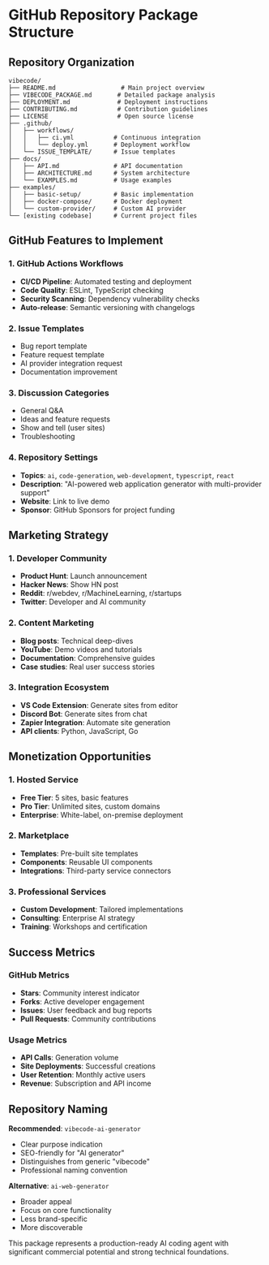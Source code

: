 # GitHub Repository Package Structure

## Repository Organization

```
vibecode/
├── README.md                  # Main project overview
├── VIBECODE_PACKAGE.md       # Detailed package analysis
├── DEPLOYMENT.md             # Deployment instructions
├── CONTRIBUTING.md           # Contribution guidelines
├── LICENSE                   # Open source license
├── .github/
│   ├── workflows/
│   │   ├── ci.yml           # Continuous integration
│   │   └── deploy.yml       # Deployment workflow
│   └── ISSUE_TEMPLATE/      # Issue templates
├── docs/
│   ├── API.md               # API documentation
│   ├── ARCHITECTURE.md      # System architecture
│   └── EXAMPLES.md          # Usage examples
├── examples/
│   ├── basic-setup/         # Basic implementation
│   ├── docker-compose/      # Docker deployment
│   └── custom-provider/     # Custom AI provider
└── [existing codebase]      # Current project files
```

## GitHub Features to Implement

### 1. GitHub Actions Workflows

- **CI/CD Pipeline**: Automated testing and deployment
- **Code Quality**: ESLint, TypeScript checking
- **Security Scanning**: Dependency vulnerability checks
- **Auto-release**: Semantic versioning with changelogs

### 2. Issue Templates

- Bug report template
- Feature request template
- AI provider integration request
- Documentation improvement

### 3. Discussion Categories

- General Q&A
- Ideas and feature requests
- Show and tell (user sites)
- Troubleshooting

### 4. Repository Settings

- **Topics**: `ai`, `code-generation`, `web-development`, `typescript`, `react`
- **Description**: "AI-powered web application generator with multi-provider support"
- **Website**: Link to live demo
- **Sponsor**: GitHub Sponsors for project funding

## Marketing Strategy

### 1. Developer Community

- **Product Hunt**: Launch announcement
- **Hacker News**: Show HN post
- **Reddit**: r/webdev, r/MachineLearning, r/startups
- **Twitter**: Developer and AI community

### 2. Content Marketing

- **Blog posts**: Technical deep-dives
- **YouTube**: Demo videos and tutorials
- **Documentation**: Comprehensive guides
- **Case studies**: Real user success stories

### 3. Integration Ecosystem

- **VS Code Extension**: Generate sites from editor
- **Discord Bot**: Generate sites from chat
- **Zapier Integration**: Automate site generation
- **API clients**: Python, JavaScript, Go

## Monetization Opportunities

### 1. Hosted Service

- **Free Tier**: 5 sites, basic features
- **Pro Tier**: Unlimited sites, custom domains
- **Enterprise**: White-label, on-premise deployment

### 2. Marketplace

- **Templates**: Pre-built site templates
- **Components**: Reusable UI components
- **Integrations**: Third-party service connectors

### 3. Professional Services

- **Custom Development**: Tailored implementations
- **Consulting**: Enterprise AI strategy
- **Training**: Workshops and certification

## Success Metrics

### GitHub Metrics

- **Stars**: Community interest indicator
- **Forks**: Active developer engagement
- **Issues**: User feedback and bug reports
- **Pull Requests**: Community contributions

### Usage Metrics

- **API Calls**: Generation volume
- **Site Deployments**: Successful creations
- **User Retention**: Monthly active users
- **Revenue**: Subscription and API income

## Repository Naming

**Recommended**: `vibecode-ai-generator`

- Clear purpose indication
- SEO-friendly for "AI generator"
- Distinguishes from generic "vibecode"
- Professional naming convention

**Alternative**: `ai-web-generator`

- Broader appeal
- Focus on core functionality
- Less brand-specific
- More discoverable

This package represents a production-ready AI coding agent with significant commercial potential and strong technical foundations.
